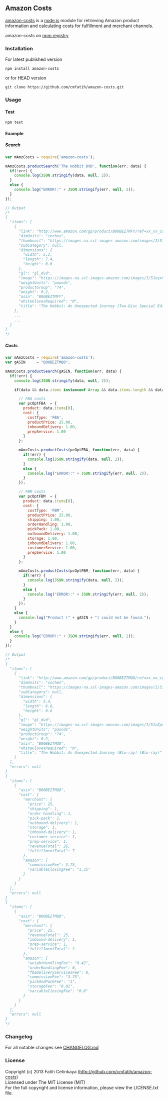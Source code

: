 ## Amazon Costs

  [amazon-costs](http://github.com/cmfatih/amazon-costs) is a [node.js](http://nodejs.org) module for retrieving Amazon product information and calculating costs for fulfillment and merchant channels.  

  amazon-costs on [npm registry](http://npmjs.org/package/amazon-costs)

### Installation

For latest published version
```
npm install amazon-costs
```

or for HEAD version
```
git clone https://github.com/cmfatih/amazon-costs.git
```

### Usage

#### Test
```
npm test
```

#### Example

##### Search
```javascript
var mAmzCosts = require('amazon-costs');

mAmzCosts.productSearch('The Hobbit DVD', function(err, data) {
  if(!err) {
    console.log(JSON.stringify(data, null, 2));
  }
  else {
    console.log("ERROR!:" + JSON.stringify(err, null, 2));
  }
});

// Output
/*
{
  "items": [
    {
      "link": "http://www.amazon.com/gp/product/B00BEZTMFY/ref=xx_xx_cont_xx/180-3685826-3917707",
      "dimUnits": "inches",
      "thumbnail": "https://images-na.ssl-images-amazon.com/images/I/51oyx9TCjVL._SL80_.jpg",
      "subCategory": null,
      "dimensions": {
        "width": 5.3,
        "length": 7.4,
        "height": 0.6
      },
      "gl": "gl_dvd",
      "image": "https://images-na.ssl-images-amazon.com/images/I/51oyx9TCjVL._SL120_.jpg",
      "weightUnits": "pounds",
      "productGroup": "74",
      "weight": 0.2,
      "asin": "B00BEZTMFY",
      "whiteGlovesRequired": "N",
      "title": "The Hobbit: An Unexpected Journey (Two-Disc Special Edition) (DVD + UltraViolet Digital Copy) [DVD]"
    },
    ...
    ...
  ]
}
*/
```

##### Costs
```javascript
var mAmzCosts = require('amazon-costs');
var gASIN     = "B00BEZTMQ8";

mAmzCosts.productSearch(gASIN, function(err, data) {
  if(!err) {
    console.log(JSON.stringify(data, null, 2));

    if(data && data.items instanceof Array && data.items.length && data.items[0].asin === gASIN) {

      // FBA costs
      var pcOptFBA  = {
        product: data.items[0],
        cost: {
          costType: 'FBA',
          productPrice: 25.00,
          inboundDelivery: 1.00,
          prepService: 1.00
        }
      };

      mAmzCosts.productCosts(pcOptFBA, function(err, data) {
        if(!err) {
          console.log(JSON.stringify(data, null, 2));
        }
        else {
          console.log("ERROR!:" + JSON.stringify(err, null, 2));
        }
      });

      // FBM costs
      var pcOptFBM  = {
        product: data.items[0],
        cost: {
          costType: 'FBM',
          productPrice: 25.00,
          shipping: 1.00,
          orderHandling: 1.00,
          pickPack: 1.00,
          outboundDelivery: 1.00,
          storage: 1.00,
          inboundDelivery: 1.00,
          customerService: 1.00,
          prepService: 1.00
        }
      };

      mAmzCosts.productCosts(pcOptFBM, function(err, data) {
        if(!err) {
          console.log(JSON.stringify(data, null, 2));
        }
        else {
          console.log("ERROR!:" + JSON.stringify(err, null, 2));
        }
      });
    }
    else {
      console.log("Product (" + gASIN + ") could not be found.");
    }
  }
  else {
    console.log("ERROR!:" + JSON.stringify(err, null, 2));
  }
});

// Output
/*
{
  "items": [
    {
      "link": "http://www.amazon.com/gp/product/B00BEZTMQ8/ref=xx_xx_cont_xx/186-1246243-6363763",
      "dimUnits": "inches",
      "thumbnail": "https://images-na.ssl-images-amazon.com/images/I/51nZpnQgUwL._SL80_.jpg",
      "subCategory": null,
      "dimensions": {
        "width": 5.4,
        "length": 6.6,
        "height": 0.6
      },
      "gl": "gl_dvd",
      "image": "https://images-na.ssl-images-amazon.com/images/I/51nZpnQgUwL._SL120_.jpg",
      "weightUnits": "pounds",
      "productGroup": "74",
      "weight": 0.2,
      "asin": "B00BEZTMQ8",
      "whiteGlovesRequired": "N",
      "title": "The Hobbit: An Unexpected Journey (Blu-ray) [Blu-ray]"
    }
  ],
  "errors": null
}
{
  "items": [
    {
      "asin": "B00BEZTMQ8",
      "cost": {
        "merchant": {
          "price": 25,
          "shipping": 1,
          "order-handling": 1,
          "pick-pack": 1,
          "outbound-delivery": 1,
          "storage": 1,
          "inbound-delivery": 1,
          "customer-service": 1,
          "prep-service": 1,
          "revenueTotal": 26,
          "fulfillmentTotal": 7
        },
        "amazon": {
          "commissionFee": 3.75,
          "variableClosingFee": "1.35"
        }
      }
    }
  ],
  "errors": null
}
{
  "items": [
    {
      "asin": "B00BEZTMQ8",
      "cost": {
        "merchant": {
          "price": 25,
          "revenueTotal": 25,
          "inbound-delivery": 1,
          "prep-service": 1,
          "fulfillmentTotal": 2
        },
        "amazon": {
          "weightHandlingFee": "0.42",
          "orderHandlingFee": 0,
          "fbaDeliveryServicesFee": 0,
          "commissionFee": "3.75",
          "pickAndPackFee": "1",
          "storageFee": "0.01",
          "variableClosingFee": "0.8"
        }
      }
    }
  ],
  "errors": null
}
*/
```

### Changelog

For all notable changes see [CHANGELOG.md](https://github.com/cmfatih/amazon-costs/blob/master/CHANGELOG.md)

### License

Copyright (c) 2013 Fatih Cetinkaya (http://github.com/cmfatih/amazon-costs)  
Licensed under The MIT License (MIT)  
For the full copyright and license information, please view the LICENSE.txt file.